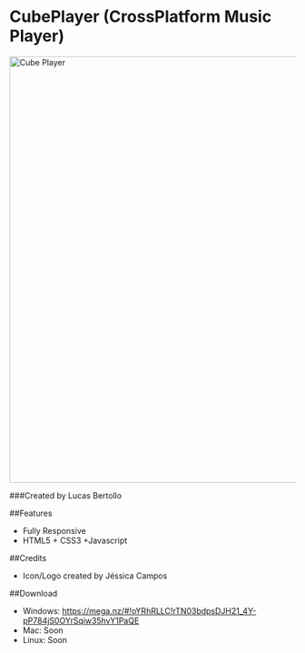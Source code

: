 # CubePlayer **(CrossPlatform Music Player)**
<a href="http://lucasbertollo.orgfree.com/cubeplayer.html" target="_blank"><img src="http://lucasbertollo.orgfree.com/assets/images/projects/project-featured.png" alt="Cube Player" width="750" /></a>


###Created by Lucas Bertollo

##Features

-  Fully Responsive
-  HTML5 + CSS3 +Javascript

##Credits

- Icon/Logo created by Jéssica Campos

##Download

- Windows: https://mega.nz/#!oYRhRLLC!rTN03bdpsDJH21_4Y-pP784jS0OYrSqiw35hvY1PaQE
- Mac: Soon
- Linux: Soon
